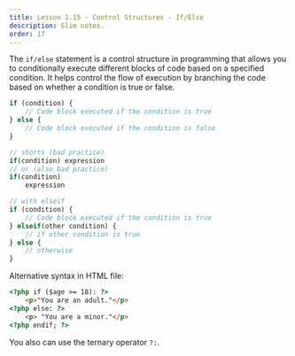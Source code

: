 ```yaml
---
title: Lesson 1.15 - Control Structures - If/Else
description: Slim notes.
order: 17
---
```


The `if/else` statement is a control structure in programming that allows you to conditionally execute different blocks of code based on a specified condition. It helps control the flow of execution by branching the code based on whether a condition is true or false.

```php
if (condition) { 
	// Code block executed if the condition is true 
} else { 
	// Code block executed if the condition is false
}

// shorts (bad practice)
if(condition) expression
// or (also bad practice)
if(condition) 
	expression

// with elseif
if (condition) { 
    // Code block executed if the condition is true
} elseif(other condition) {
    // if other condition is true
} else {
	// otherwise
}
```


Alternative syntax in HTML file:
```html
<?php if ($age >= 18): ?>
    <p>"You are an adult."</p>
<?php else: ?>
    <p> "You are a minor."</p>
<?php endif; ?>
```

You also can use the ternary operator `?:`.
